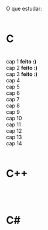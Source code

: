 O que estudar:<br>
<br>
<h1>C</h1><br>
  cap 1 <b>feito :)</b><br>
  cap 2 <b>feito :)</b><br>
  cap 3 <b>feito :)</b><br>
  cap 4<br>
  cap 5<br>
  cap 6<br>
  cap 7<br>
  cap 8<br>
  cap 9<br>
  cap 10<br>
  cap 11<br>
  cap 12<br>
  cap 13<br>
  cap 14<br>
<br>
<h1>C++</h1><br>
<br>
<h1>C#</h1>

